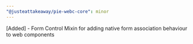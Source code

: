 ```yaml
---
"@justeattakeaway/pie-webc-core": minor
---
```


[Added] - Form Control Mixin for adding native form association behaviour to web components
